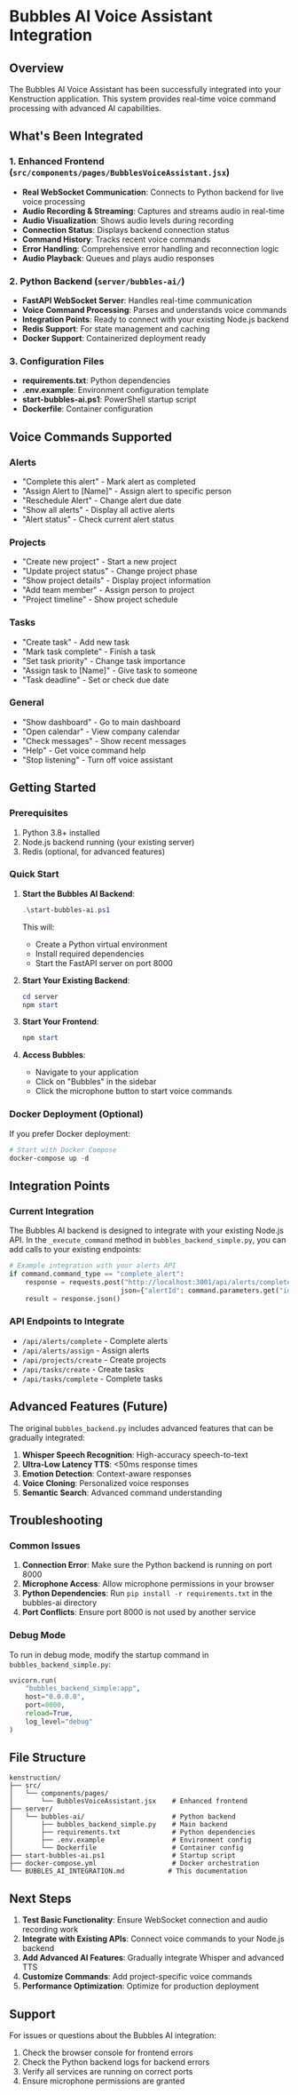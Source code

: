# Bubbles AI Voice Assistant Integration

## Overview

The Bubbles AI Voice Assistant has been successfully integrated into your Kenstruction application. This system provides real-time voice command processing with advanced AI capabilities.

## What's Been Integrated

### 1. Enhanced Frontend (`src/components/pages/BubblesVoiceAssistant.jsx`)
- **Real WebSocket Communication**: Connects to Python backend for live voice processing
- **Audio Recording & Streaming**: Captures and streams audio in real-time
- **Audio Visualization**: Shows audio levels during recording
- **Connection Status**: Displays backend connection status
- **Command History**: Tracks recent voice commands
- **Error Handling**: Comprehensive error handling and reconnection logic
- **Audio Playback**: Queues and plays audio responses

### 2. Python Backend (`server/bubbles-ai/`)
- **FastAPI WebSocket Server**: Handles real-time communication
- **Voice Command Processing**: Parses and understands voice commands
- **Integration Points**: Ready to connect with your existing Node.js backend
- **Redis Support**: For state management and caching
- **Docker Support**: Containerized deployment ready

### 3. Configuration Files
- **requirements.txt**: Python dependencies
- **.env.example**: Environment configuration template
- **start-bubbles-ai.ps1**: PowerShell startup script
- **Dockerfile**: Container configuration

## Voice Commands Supported

### Alerts
- "Complete this alert" - Mark alert as completed
- "Assign Alert to [Name]" - Assign alert to specific person
- "Reschedule Alert" - Change alert due date
- "Show all alerts" - Display all active alerts
- "Alert status" - Check current alert status

### Projects
- "Create new project" - Start a new project
- "Update project status" - Change project phase
- "Show project details" - Display project information
- "Add team member" - Assign person to project
- "Project timeline" - Show project schedule

### Tasks
- "Create task" - Add new task
- "Mark task complete" - Finish a task
- "Set task priority" - Change task importance
- "Assign task to [Name]" - Give task to someone
- "Task deadline" - Set or check due date

### General
- "Show dashboard" - Go to main dashboard
- "Open calendar" - View company calendar
- "Check messages" - Show recent messages
- "Help" - Get voice command help
- "Stop listening" - Turn off voice assistant

## Getting Started

### Prerequisites
1. Python 3.8+ installed
2. Node.js backend running (your existing server)
3. Redis (optional, for advanced features)

### Quick Start

1. **Start the Bubbles AI Backend**:
   ```powershell
   .\start-bubbles-ai.ps1
   ```
   This will:
   - Create a Python virtual environment
   - Install required dependencies
   - Start the FastAPI server on port 8000

2. **Start Your Existing Backend**:
   ```powershell
   cd server
   npm start
   ```

3. **Start Your Frontend**:
   ```powershell
   npm start
   ```

4. **Access Bubbles**:
   - Navigate to your application
   - Click on "Bubbles" in the sidebar
   - Click the microphone button to start voice commands

### Docker Deployment (Optional)

If you prefer Docker deployment:

```powershell
# Start with Docker Compose
docker-compose up -d
```

## Integration Points

### Current Integration
The Bubbles AI backend is designed to integrate with your existing Node.js API. In the `_execute_command` method in `bubbles_backend_simple.py`, you can add calls to your existing endpoints:

```python
# Example integration with your alerts API
if command.command_type == "complete_alert":
    response = requests.post("http://localhost:3001/api/alerts/complete", 
                            json={"alertId": command.parameters.get("id")})
    result = response.json()
```

### API Endpoints to Integrate
- `/api/alerts/complete` - Complete alerts
- `/api/alerts/assign` - Assign alerts
- `/api/projects/create` - Create projects
- `/api/tasks/create` - Create tasks
- `/api/tasks/complete` - Complete tasks

## Advanced Features (Future)

The original `bubbles_backend.py` includes advanced features that can be gradually integrated:

1. **Whisper Speech Recognition**: High-accuracy speech-to-text
2. **Ultra-Low Latency TTS**: <50ms response times
3. **Emotion Detection**: Context-aware responses
4. **Voice Cloning**: Personalized voice responses
5. **Semantic Search**: Advanced command understanding

## Troubleshooting

### Common Issues

1. **Connection Error**: Make sure the Python backend is running on port 8000
2. **Microphone Access**: Allow microphone permissions in your browser
3. **Python Dependencies**: Run `pip install -r requirements.txt` in the bubbles-ai directory
4. **Port Conflicts**: Ensure port 8000 is not used by another service

### Debug Mode

To run in debug mode, modify the startup command in `bubbles_backend_simple.py`:

```python
uvicorn.run(
    "bubbles_backend_simple:app",
    host="0.0.0.0",
    port=8000,
    reload=True,
    log_level="debug"
)
```

## File Structure

```
kenstruction/
├── src/
│   └── components/pages/
│       └── BubblesVoiceAssistant.jsx    # Enhanced frontend
├── server/
│   └── bubbles-ai/                      # Python backend
│       ├── bubbles_backend_simple.py    # Main backend
│       ├── requirements.txt             # Python dependencies
│       ├── .env.example                 # Environment config
│       └── Dockerfile                   # Container config
├── start-bubbles-ai.ps1                 # Startup script
├── docker-compose.yml                   # Docker orchestration
└── BUBBLES_AI_INTEGRATION.md           # This documentation
```

## Next Steps

1. **Test Basic Functionality**: Ensure WebSocket connection and audio recording work
2. **Integrate with Existing APIs**: Connect voice commands to your Node.js backend
3. **Add Advanced AI Features**: Gradually integrate Whisper and advanced TTS
4. **Customize Commands**: Add project-specific voice commands
5. **Performance Optimization**: Optimize for production deployment

## Support

For issues or questions about the Bubbles AI integration:
1. Check the browser console for frontend errors
2. Check the Python backend logs for backend errors
3. Verify all services are running on correct ports
4. Ensure microphone permissions are granted 